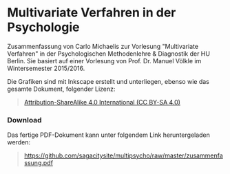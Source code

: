 # Multivariate Verfahren in der Psychologie

Zusammenfassung von Carlo Michaelis zur Vorlesung "Multivariate Verfahren" in der Psychologischen Methodenlehre & Diagnostik der HU Berlin. Sie basiert auf einer Vorlesung von Prof. Dr. Manuel Völkle im Wintersemester 2015/2016.

Die Grafiken sind mit Inkscape erstellt und unterliegen, ebenso wie das gesamte Dokument, folgender Lizenz:

> [Attribution-ShareAlike 4.0 International (CC BY-SA 4.0)](http://creativecommons.org/licenses/by-sa/4.0/)

### Download

Das fertige PDF-Dokument kann unter folgendem Link heruntergeladen werden:

> https://github.com/sagacitysite/multipsycho/raw/master/zusammenfassung.pdf
